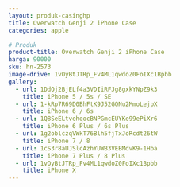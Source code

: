 ```yaml
---
layout: produk-casinghp
title: Overwatch Genji 2 iPhone Case
categories: apple

# Produk
product-title: Overwatch Genji 2 iPhone Case
harga: 90000
sku: hn-2573
image-drive: 1vOyBtJTRp_Fv4ML1qwdoZ0FoIXc1Bpbb
gallery:
  - url: 1DdOj2BjELf4a3VDIiRFJg8gxkYNpZ9k3
    title: iPhone 5 / 5s / SE
  - url: 1-kRp7R69D0BhFtK9J52GQNu2MmoLejpX
    title: iPhone 6 / 6s
  - url: 1Q8SeELtvehqocBNPGmcEUYKe99ePiXr6
    title: iPhone 6 Plus / 6s Plus
  - url: 1g2oblczqVWkT76Blh5fjTxJoRcdt26tW
    title: iPhone 7 / 8
  - url: 1cS3r8aUJSlcAzhYUWB3VEBMdvK9-1Hba
    title: iPhone 7 Plus / 8 Plus
  - url: 1vOyBtJTRp_Fv4ML1qwdoZ0FoIXc1Bpbb
    title: iPhone X
---
```

